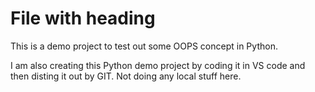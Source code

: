# File with heading

This is a demo project to test out some OOPS concept in Python.

I am also creating this Python demo project by coding it in VS code and then disting it out by GIT. Not doing any local stuff here.
